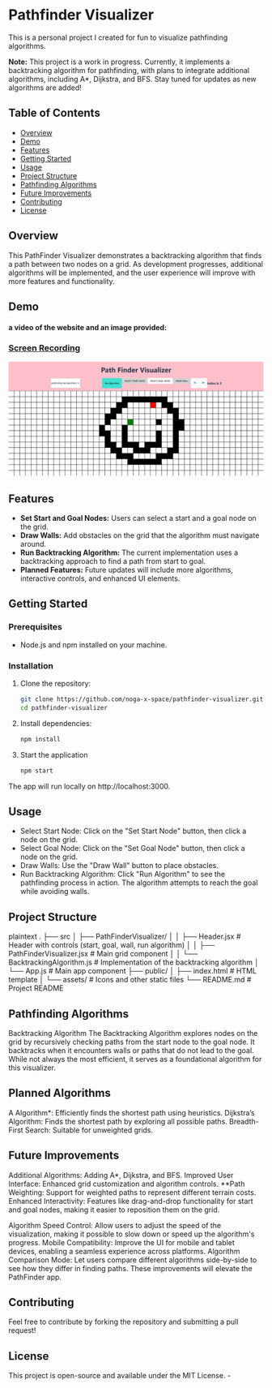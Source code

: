 # Pathfinder Visualizer

This is a personal project I created for fun to visualize pathfinding algorithms. 

**Note:** This project is a work in progress. Currently, it implements a backtracking algorithm for pathfinding, with plans to integrate additional algorithms, including A*, Dijkstra, and BFS. Stay tuned for updates as new algorithms are added!

## Table of Contents
- [Overview](#overview)
- [Demo](#demo)
- [Features](#features)
- [Getting Started](#getting-started)
- [Usage](#usage)
- [Project Structure](#project-structure)
- [Pathfinding Algorithms](#pathfinding-algorithms)
- [Future Improvements](#future-improvements)
- [Contributing](#contributing)
- [License](#license)



## Overview
This PathFinder Visualizer demonstrates a backtracking algorithm that finds a path between two nodes on a grid. As development progresses, additional algorithms will be implemented, and the user experience will improve with more features and functionality.



## Demo
#### a video of the website and an image provided:


### [Screen Recording](/demo.mp4)

![image of the screen](/smiley-demo.png)


## Features
- **Set Start and Goal Nodes:** Users can select a start and a goal node on the grid.
- **Draw Walls:** Add obstacles on the grid that the algorithm must navigate around.
- **Run Backtracking Algorithm:** The current implementation uses a backtracking approach to find a path from start to goal.
- **Planned Features:** Future updates will include more algorithms, interactive controls, and enhanced UI elements.

## Getting Started

### Prerequisites
- Node.js and npm installed on your machine.

### Installation
1. Clone the repository:
   ```bash
   git clone https://github.com/noga-x-space/pathfinder-visualizer.git
   cd pathfinder-visualizer

2. Install dependencies:
   ```bash
   npm install

3. Start the application
   ```bash
   npm start
The app will run locally on http://localhost:3000.

## Usage
- Select Start Node: Click on the "Set Start Node" button, then click a node on the grid.
- Select Goal Node: Click on the "Set Goal Node" button, then click a node on the grid.
- Draw Walls: Use the "Draw Wall" button to place obstacles.
- Run Backtracking Algorithm: Click "Run Algorithm" to see the pathfinding process in action. The algorithm attempts to reach the goal while avoiding walls.


## Project Structure
plaintext
.
├── src
│   ├── PathFinderVisualizer/
│   │   ├── Header.jsx              # Header with controls (start, goal, wall, run algorithm)
│   │   ├── PathFinderVisualizer.jsx # Main grid component
│   │   └── BacktrackingAlgorithm.js # Implementation of the backtracking algorithm
│   └── App.js                      # Main app component
├── public/
│   ├── index.html                  # HTML template
│   └── assets/                     # Icons and other static files
└── README.md                       # Project README

## Pathfinding Algorithms
Backtracking Algorithm
The Backtracking Algorithm explores nodes on the grid by recursively checking paths from the start node to the goal node. It backtracks when it encounters walls or paths that do not lead to the goal. While not always the most efficient, it serves as a foundational algorithm for this visualizer.

## Planned Algorithms
A Algorithm*: Efficiently finds the shortest path using heuristics.
Dijkstra’s Algorithm: Finds the shortest path by exploring all possible paths.
Breadth-First Search: Suitable for unweighted grids.
## Future Improvements
Additional Algorithms: Adding A*, Dijkstra, and BFS.
Improved User Interface: Enhanced grid customization and algorithm controls.
**Path Weighting: Support for weighted paths to represent different terrain costs.
Enhanced Interactivity: Features like drag-and-drop functionality for start and goal nodes, making it easier to reposition them on the grid.

Algorithm Speed Control: Allow users to adjust the speed of the visualization, making it possible to slow down or speed up the algorithm's progress.
Mobile Compatibility: Improve the UI for mobile and tablet devices, enabling a seamless experience across platforms.
Algorithm Comparison Mode: Let users compare different algorithms side-by-side to see how they differ in finding paths.
These improvements will elevate the PathFinder app.


## Contributing
Feel free to contribute by forking the repository and submitting a pull request!

## License
This project is open-source and available under the MIT License.  - 

